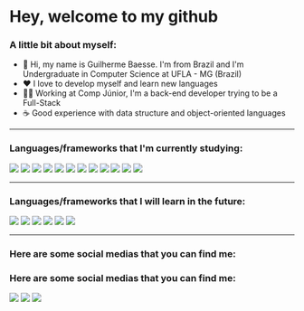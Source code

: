 # Hey, welcome to my github

### A  little bit about myself:
-	:house_with_garden: Hi, my name is Guilherme Baesse. I'm from Brazil  and I'm Undergraduate in Computer Science at UFLA - MG (Brazil)
-	❤ I love to develop myself and learn new languages
-	👨‍💻 Working at Comp Júnior, I'm a back-end developer trying to be a Full-Stack 
-	☕ Good experience with data structure and object-oriented languages

---

### Languages/frameworks that I'm currently studying:
 
<img src="https://img.shields.io/badge/C%2B%2B-00599C?style=for-the-badge&logo=c%2B%2B&logoColor=white" /> <img src = "https://img.shields.io/badge/Python-FFD43B?style=for-the-badge&logo=python&logoColor=darkgreen" />  <img src="https://img.shields.io/badge/JavaScript-323330?style=for-the-badge&logo=javascript&logoColor=F7DF1E" /> <img src="https://img.shields.io/badge/HTML5-E34F26?style=for-the-badge&logo=html5&logoColor=white" /> <img src="
https://img.shields.io/badge/CSS-239120?&style=for-the-badge&logo=css3&logoColor=white" /> <img src="https://img.shields.io/badge/React_Native-20232A?style=for-the-badge&logo=react&logoColor=61DAFB" /> <img src="https://img.shields.io/badge/Node.js-43853D?style=for-the-badge&logo=node-dot-js&logoColor=white" /> <img src="https://img.shields.io/badge/MongoDB-4EA94B?style=for-the-badge&logo=mongodb&logoColor=whit" /> <img src="https://img.shields.io/badge/Express.js-000000?style=for-the-badge&logo=express&logoColor=white" />  <img src="https://img.shields.io/badge/React-20232A?style=for-the-badge&logo=react&logoColor=61DAFB" />  <img src="https://img.shields.io/badge/Vue.js-35495E?style=for-the-badge&logo=vue-dot-js&logoColor=4FC08D`"  /> <img src = "https://img.shields.io/badge/Bootstrap-563D7C?style=for-the-badge&logo=bootstrap&logoColor=white" />

---

### Languages/frameworks that I will learn in the future:
<img src = "https://img.shields.io/badge/TypeScript-007ACC?style=for-the-badge&logo=typescript&logoColor=white" /> <img src = "https://img.shields.io/badge/Java-ED8B00?style=for-the-badge&logo=java&logoColor=white" /> <img src = "https://img.shields.io/badge/Kotlin-0095D5?&style=for-the-badge&logo=kotlin&logoColor=white" /> <img src = "https://img.shields.io/badge/MySQL-00000F?style=for-the-badge&logo=mysql&logoColor=white "/> <img src = "https://img.shields.io/badge/PostgreSQL-316192?style=for-the-badge&logo=postgresql&logoColor=white" /> <img src ="https://img.shields.io/badge/Flutter-02569B?style=for-the-badge&logo=flutter&logoColor=white" /> 

---

### Here are some social medias that you can find me:
### Here are some social medias that you can find me:
[<img src = "https://img.shields.io/badge/LinkedIn-0077B5?style=for-the-badge&logo=linkedin&logoColor=white"/>](https://www.linkedin.com/in/guilherme-baesse/)
[<img src = "https://img.shields.io/badge/Instagram-E4405F?style=for-the-badge&logo=instagram&logoColor=white" />](https://www.instagram.com/baesse_00/)
[<img src = "https://img.shields.io/badge/Gmail-D14836?style=for-the-badge&logo=gmail&logoColor=white" />](mailto:baesseguilherme25@gmail.com)
